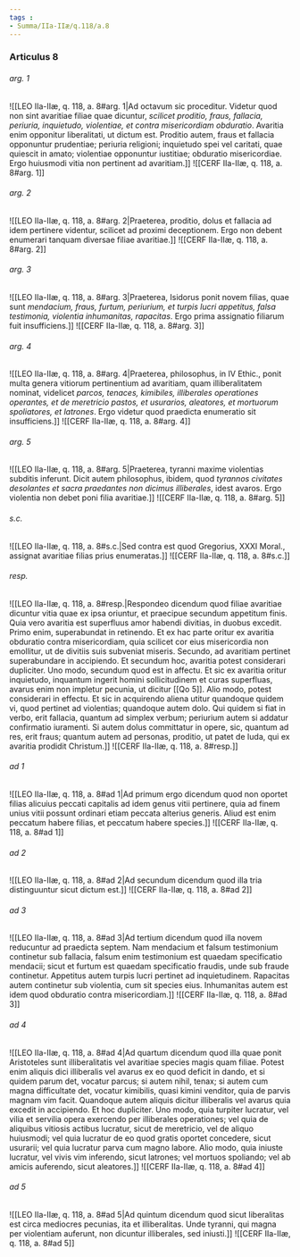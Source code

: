 ```yaml
---
tags : 
- Summa/IIa-IIæ/q.118/a.8
---
```


### Articulus 8

###### arg. 1
![[LEO IIa-IIæ, q. 118, a. 8#arg. 1|Ad octavum sic proceditur. Videtur quod non sint avaritiae filiae quae dicuntur, *scilicet proditio, fraus, fallacia, periuria, inquietudo, violentiae, et contra misericordiam obduratio*. Avaritia enim opponitur liberalitati, ut dictum est. Proditio autem, fraus et fallacia opponuntur prudentiae; periuria religioni; inquietudo spei vel caritati, quae quiescit in amato; violentiae opponuntur iustitiae; obduratio misericordiae. Ergo huiusmodi vitia non pertinent ad avaritiam.]]
![[CERF IIa-IIæ, q. 118, a. 8#arg. 1]]

###### arg. 2
![[LEO IIa-IIæ, q. 118, a. 8#arg. 2|Praeterea, proditio, dolus et fallacia ad idem pertinere videntur, scilicet ad proximi deceptionem. Ergo non debent enumerari tanquam diversae filiae avaritiae.]]
![[CERF IIa-IIæ, q. 118, a. 8#arg. 2]]

###### arg. 3
![[LEO IIa-IIæ, q. 118, a. 8#arg. 3|Praeterea, Isidorus ponit novem filias, quae sunt *mendacium, fraus, furtum, periurium, et turpis lucri appetitus, falsa testimonia, violentia inhumanitas, rapacitas*. Ergo prima assignatio filiarum fuit insufficiens.]]
![[CERF IIa-IIæ, q. 118, a. 8#arg. 3]]

###### arg. 4
![[LEO IIa-IIæ, q. 118, a. 8#arg. 4|Praeterea, philosophus, in IV Ethic., ponit multa genera vitiorum pertinentium ad avaritiam, quam illiberalitatem nominat, videlicet *parcos, tenaces, kimibiles, illiberales operationes operantes, et de meretricio pastos, et usurarios, aleatores, et mortuorum spoliatores, et latrones*. Ergo videtur quod praedicta enumeratio sit insufficiens.]]
![[CERF IIa-IIæ, q. 118, a. 8#arg. 4]]

###### arg. 5
![[LEO IIa-IIæ, q. 118, a. 8#arg. 5|Praeterea, tyranni maxime violentias subditis inferunt. Dicit autem philosophus, ibidem, quod *tyrannos civitates desolantes et sacra praedantes non dicimus illiberales*, idest avaros. Ergo violentia non debet poni filia avaritiae.]]
![[CERF IIa-IIæ, q. 118, a. 8#arg. 5]]

###### s.c.
![[LEO IIa-IIæ, q. 118, a. 8#s.c.|Sed contra est quod Gregorius, XXXI Moral., assignat avaritiae filias prius enumeratas.]]
![[CERF IIa-IIæ, q. 118, a. 8#s.c.]]

###### resp.
![[LEO IIa-IIæ, q. 118, a. 8#resp.|Respondeo dicendum quod filiae avaritiae dicuntur vitia quae ex ipsa oriuntur, et praecipue secundum appetitum finis. Quia vero avaritia est superfluus amor habendi divitias, in duobus excedit. Primo enim, superabundat in retinendo. Et ex hac parte oritur ex avaritia obduratio contra misericordiam, quia scilicet cor eius misericordia non emollitur, ut de divitiis suis subveniat miseris. Secundo, ad avaritiam pertinet superabundare in accipiendo. Et secundum hoc, avaritia potest considerari dupliciter. Uno modo, secundum quod est in affectu. Et sic ex avaritia oritur inquietudo, inquantum ingerit homini sollicitudinem et curas superfluas, avarus enim non impletur pecunia, ut dicitur [[Qo 5]]. Alio modo, potest considerari in effectu. Et sic in acquirendo aliena utitur quandoque quidem vi, quod pertinet ad violentias; quandoque autem dolo. Qui quidem si fiat in verbo, erit fallacia, quantum ad simplex verbum; periurium autem si addatur confirmatio iuramenti. Si autem dolus committatur in opere, sic, quantum ad res, erit fraus; quantum autem ad personas, proditio, ut patet de Iuda, qui ex avaritia prodidit Christum.]]
![[CERF IIa-IIæ, q. 118, a. 8#resp.]]

###### ad 1
![[LEO IIa-IIæ, q. 118, a. 8#ad 1|Ad primum ergo dicendum quod non oportet filias alicuius peccati capitalis ad idem genus vitii pertinere, quia ad finem unius vitii possunt ordinari etiam peccata alterius generis. Aliud est enim peccatum habere filias, et peccatum habere species.]]
![[CERF IIa-IIæ, q. 118, a. 8#ad 1]]

###### ad 2
![[LEO IIa-IIæ, q. 118, a. 8#ad 2|Ad secundum dicendum quod illa tria distinguuntur sicut dictum est.]]
![[CERF IIa-IIæ, q. 118, a. 8#ad 2]]

###### ad 3
![[LEO IIa-IIæ, q. 118, a. 8#ad 3|Ad tertium dicendum quod illa novem reducuntur ad praedicta septem. Nam mendacium et falsum testimonium continetur sub fallacia, falsum enim testimonium est quaedam specificatio mendacii; sicut et furtum est quaedam specificatio fraudis, unde sub fraude continetur. Appetitus autem turpis lucri pertinet ad inquietudinem. Rapacitas autem continetur sub violentia, cum sit species eius. Inhumanitas autem est idem quod obduratio contra misericordiam.]]
![[CERF IIa-IIæ, q. 118, a. 8#ad 3]]

###### ad 4
![[LEO IIa-IIæ, q. 118, a. 8#ad 4|Ad quartum dicendum quod illa quae ponit Aristoteles sunt illiberalitatis vel avaritiae species magis quam filiae. Potest enim aliquis dici illiberalis vel avarus ex eo quod deficit in dando, et si quidem parum det, vocatur parcus; si autem nihil, tenax; si autem cum magna difficultate det, vocatur kimibilis, quasi kimini venditor, quia de parvis magnam vim facit. Quandoque autem aliquis dicitur illiberalis vel avarus quia excedit in accipiendo. Et hoc dupliciter. Uno modo, quia turpiter lucratur, vel vilia et servilia opera exercendo per illiberales operationes; vel quia de aliquibus vitiosis actibus lucratur, sicut de meretricio, vel de aliquo huiusmodi; vel quia lucratur de eo quod gratis oportet concedere, sicut usurarii; vel quia lucratur parva cum magno labore. Alio modo, quia iniuste lucratur, vel vivis vim inferendo, sicut latrones; vel mortuos spoliando; vel ab amicis auferendo, sicut aleatores.]]
![[CERF IIa-IIæ, q. 118, a. 8#ad 4]]

###### ad 5
![[LEO IIa-IIæ, q. 118, a. 8#ad 5|Ad quintum dicendum quod sicut liberalitas est circa mediocres pecunias, ita et illiberalitas. Unde tyranni, qui magna per violentiam auferunt, non dicuntur illiberales, sed iniusti.]]
![[CERF IIa-IIæ, q. 118, a. 8#ad 5]]

